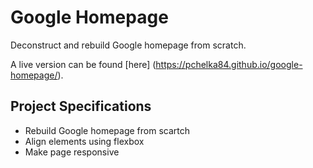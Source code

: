 # Google Homepage

Deconstruct and rebuild Google homepage from scratch.

A live version can be found [here] (https://pchelka84.github.io/google-homepage/).

## Project Specifications

- Rebuild Google homepage from scartch
- Align elements using flexbox
- Make page responsive
  